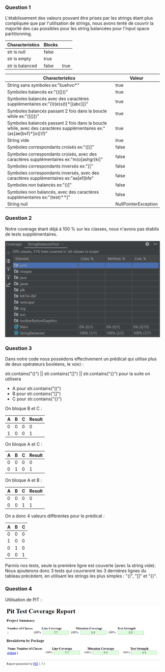 ### Question 1

L'établissement des valeurs pouvant être prises par les strings étant plus compliquée que par l'utilisation de strings,
nous avons tenté de couvrir la majorité des cas possibles pour les string balancées pour l'input space partitionning.

| Characteristics | Blocks |      |
| --- | --- | --- |
| str is null     | false  |      |
| str is empty    | true   |      |
| str is balanced | false  | true |

| Characteristics | Valeur |
| --- | --- |
| String sans symboles ex:"kuehvo*\" | true |
| Symboles balancés ex:"{}\[]()" | true |
| Symboles balancés avec des caractères supplémentaires ex:"{\t(e)s(t)*[{abc}]}"| true |
| Symboles balancés passant 2 fois dans la boucle while ex:"([{}])" | true |
| Symboles balancés passant 2 fois dans la boucle while, avec des caractères supplémentaires ex:"(as[ae{bvf}*]o()\f)" | true |
| String vide | true |
| Symboles correspondants croisés ex:"([)]" | false |
| Symboles correspondants croisés, avec des caractères supplémentaires ex:"m(o[ashgr)ki]" | false |
| Symboles correspondants inversés ex:"][" | false |
| Symboles correspondants inversés, avec des caractères supplémentaires ex:"aa]ef[bfe" | false |
| Symboles non balancés ex:"()]" | false |
| Symboles non balancés, avec des caractères supplémentaires ex:"(test)**]" | false |
| String null | NullPointerException |

### Question 2

Notre coverage étant déjà à 100 % sur les classes, nous n'avons pas établis de tests supplémentaires.

![BalancedStringTestCoverage](../../Images/BalancedStringTestCoverage.png)

### Question 3 

Dans notre code nous possédons effectivement un prédicat qui utilise plus de deux opérateurs booléens, le voici :


str.contains("()") || str.contains("[]") || str.contains("{}")
pour la suite on utilisera 
- A pour str.contains("()")
- B pour str.contains("[]")
- C pour str.contains("{}")

On bloque B et C :

| A | B | C | Result |
|---|---|---|---|
| 0 | 0 | 0 | 0 |
| 1 | 0 | 0 | 1 |

On bloque A et C :

| A | B | C | Result |
|---|---|---|---|
| 0 | 0 | 0 | 0 |
| 0 | 1 | 0 | 1 |

On bloque A et B :

| A | B | C | Result |
|---|---|---|---|
| 0 | 0 | 0 | 0 |
| 0 | 0 | 1 | 1 |

On a donc 4 valeurs différentes pour le prédicat :

| A | B | C |
|---|---|---|
| 0 | 0 | 0 |
| 1 | 0 | 0 |
| 0 | 1 | 0 |
| 0 | 0 | 1 |

Parmis nos tests, seule la première ligne est couverte (avec la string vide).
Nous ajouterons donc 3 tests qui couvreront les 3 dernières lignes du tableau précédent, en utilisant les strings les plus simples : "()", "[]" et "{}".

### Question 4

Utilisation de PIT :

![BalancedStringTestPitReport](../../Images/BalancedStringTestPitReport.png)